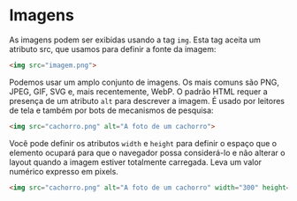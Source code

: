 # Imagens

As imagens podem ser exibidas usando a tag `img`.
Esta tag aceita um atributo src, que usamos para definir a fonte da imagem:

```html
<img src="imagem.png">
```

Podemos usar um amplo conjunto de imagens. Os mais comuns são PNG, JPEG, GIF, SVG e, mais recentemente, WebP.
O padrão HTML requer a presença de um atributo `alt` para descrever a imagem. É usado por leitores de tela e também por bots de mecanismos de pesquisa:

```html
<img src="cachorro.png" alt="A foto de um cachorro">
```

Você pode definir os atributos `width` e `height` para definir o espaço que o elemento ocupará para que o navegador possa considerá-lo e não alterar o layout quando a imagem estiver totalmente carregada. Leva um valor numérico expresso em pixels.

```html
<img src="cachorro.png" alt="A foto de um cachorro" width="300" height="200">
```

